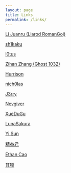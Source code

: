 ```yaml
---
layout: page
title: Links
permalink: /links/
---
```


[Li Juanru (Liarod RomanGol)](https://www.lijuanru.com/)

[sh1kaku](https://sh1k4ku.github.io/)

[l0tus](https://l0tus.vip)

[Zihan Zhang (Ghost 1032)](https://zhangzihan.com/)

[Hurrison](https://hurrison.com)

[nich0las](https://nicholas-wei.github.io/)

[J3rry](https://j3rry0610.github.io/)

[Nevgiver](https://thenights1.github.io/)

[XueDuGu](https://juejin.cn/user/3145055758457438)

[LunaSakura](https://lunasakura.com)

[Yi Sun](https://boreas618.github.io/)

[精益君](https://blog.jingyijun.xyz/)

[Ethan Cao](https://blog.ethancao.cn/)

[其锜](https://qqi-he.github.io/)

<!--
[TokameinE](https://tokameine.top/)

[arttnba3 @ L-team](https://arttnba3.cn)

[V3rdant @ W&M](https://v3rdant.cn/)
-->

